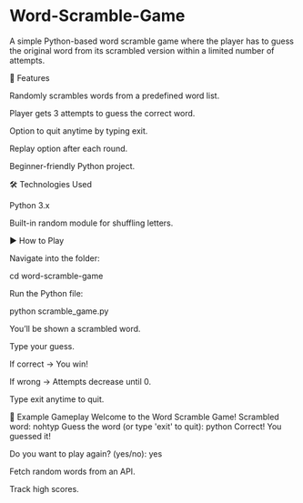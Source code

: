 # Word-Scramble-Game

A simple Python-based word scramble game where the player has to guess the original word from its scrambled version within a limited number of attempts.

📜 Features

Randomly scrambles words from a predefined word list.

Player gets 3 attempts to guess the correct word.

Option to quit anytime by typing exit.

Replay option after each round.

Beginner-friendly Python project.

🛠 Technologies Used

Python 3.x

Built-in random module for shuffling letters.

▶ How to Play

Navigate into the folder:

cd word-scramble-game


Run the Python file:

python scramble_game.py


You’ll be shown a scrambled word.

Type your guess.

If correct → You win!

If wrong → Attempts decrease until 0.

Type exit anytime to quit.

📌 Example Gameplay
 Welcome to the Word Scramble Game!
 Scrambled word: nohtyp
 Guess the word (or type 'exit' to quit): python
 Correct! You guessed it!

 Do you want to play again? (yes/no): yes



Fetch random words from an API.

Track high scores.
